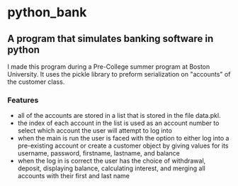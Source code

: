 # python_bank
## A program that simulates banking software in python

I made this program during a Pre-College summer program at Boston University. It uses the pickle library to preform serialization on "accounts" of the customer class.

### Features
- all of the accounts are stored in a list that is stored in the file data.pkl.
- the index of each account in the list is used as an account number to select which account the user will attempt to log into
- when the main is run the user is faced with the option to either log into a pre-existing account or create a customer object by giving values for its username, password, firstname, lastname, and balance
- when the log in is correct the user has the choice of withdrawal, deposit, displaying balance, calculating interest, and merging all accounts with their first and last name
